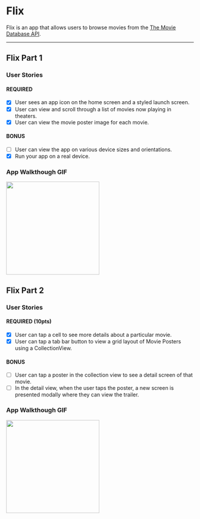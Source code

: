 # Flix

Flix is an app that allows users to browse movies from the [The Movie Database API](http://docs.themoviedb.apiary.io/#).

---

## Flix Part 1

### User Stories


#### REQUIRED
- [x]  User sees an app icon on the home screen and a styled launch screen.
- [x]  User can view and scroll through a list of movies now playing in theaters.
- [x]  User can view the movie poster image for each movie.

#### BONUS
- [ ]  User can view the app on various device sizes and orientations.
- [x]  Run your app on a real device.

### App Walkthough GIF


<img src="http://g.recordit.co/W5XuIFSIko.gif" width=250><br>

## Flix Part 2

### User Stories

#### REQUIRED (10pts)
- [x] User can tap a cell to see more details about a particular movie.
- [x] User can tap a tab bar button to view a grid layout of Movie Posters using a CollectionView.

#### BONUS
- [ ]  User can tap a poster in the collection view to see a detail screen of that movie.
- [ ]  In the detail view, when the user taps the poster, a new screen is presented modally where they can view the trailer.

### App Walkthough GIF


<img src="http://g.recordit.co/6XXhQ3MqM8.gif" width=250><br>
